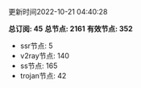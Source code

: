 更新时间2022-10-21 04:40:28

**总订阅: 45**
**总节点: 2161**
**有效节点: 352**
- ssr节点: 5
- v2ray节点: 140
- ss节点: 165
- trojan节点: 42
